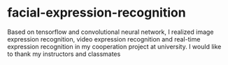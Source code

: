 # facial-expression-recognition
Based on tensorflow and convolutional neural network, I realized image expression recognition, video expression recognition and real-time expression recognition in my cooperation project at university. I would like to thank my instructors and classmates
